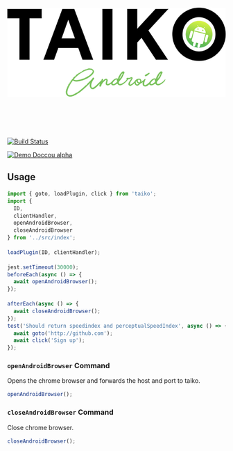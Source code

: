 <h1 align="center">
	<br>
	<img src="images/TaikoAndroid.png" alt="TaikoAndroid">
	<br>
	<br>
	<br>
</h1>


[![Build Status](https://dev.azure.com/saikrishna321/taiko-android/_apis/build/status/saikrishna321.taiko-android?branchName=master)](https://dev.azure.com/saikrishna321/taiko-android/_build/latest?definitionId=4&branchName=master)

[![Demo Doccou alpha](images/video.gif)](https://youtu.be/HRdDJDA7S2I)
## Usage

```javascript
import { goto, loadPlugin, click } from 'taiko';
import {
  ID,
  clientHandler,
  openAndroidBrowser,
  closeAndroidBrowser
} from '../src/index';

loadPlugin(ID, clientHandler);

jest.setTimeout(30000);
beforeEach(async () => {
  await openAndroidBrowser();
});

afterEach(async () => {
  await closeAndroidBrowser();
});
test('Should return speedindex and perceptualSpeedIndex', async () => {
  await goto('http://github.com');
  await click('Sign up');
});
```

### `openAndroidBrowser` Command

Opens the chrome browser and forwards the host and port to taiko.

```js
openAndroidBrowser();
```

### `closeAndroidBrowser` Command

Close chrome browser.

```js
closeAndroidBrowser();
```
